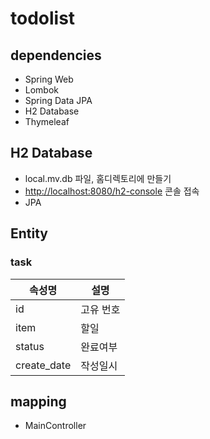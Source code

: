 # todolist

## dependencies

- Spring Web
- Lombok
- Spring Data JPA
- H2 Database
- Thymeleaf

## H2 Database

- local.mv.db 파일, 홈디렉토리에 만들기
- <http://localhost:8080/h2-console> 콘솔 접속
- JPA

## Entity

### task

|속성명|설명|
|---|---|
|id|고유 번호|
|item|할일|
|status|완료여부|
|create_date|작성일시|

## mapping

- MainController
